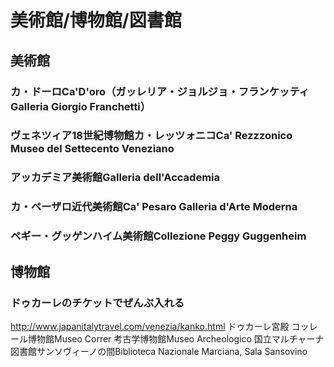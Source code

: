 # 美術館/博物館/図書館
## 美術館
### カ・ドーロCa'D'oro（ガッレリア・ジョルジョ・フランケッティGalleria Giorgio Franchetti）
### ヴェネツィア18世紀博物館カ・レッツォニコCa' Rezzzonico Museo del Settecento Veneziano
### アッカデミア美術館Galleria dell'Accademia
### カ・ペーザロ近代美術館Ca' Pesaro Galleria d'Arte Moderna
### ペギー・グッゲンハイム美術館Collezione Peggy Guggenheim

## 博物館

### ドゥカーレのチケットでぜんぶ入れる
http://www.japanitalytravel.com/venezia/kanko.html
ドゥカーレ宮殿
コッレール博物館Museo Correr
考古学博物館Museo Archeologico
国立マルチャーナ図書館サンソヴィーノの間Biblioteca Nazionale Marciana, Sala Sansovino

